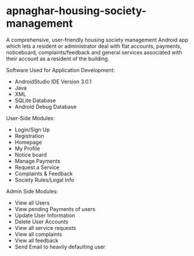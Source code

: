 # apnaghar-housing-society-management
A comprehensive, user-friendly housing society management Android app which lets a resident or administrator deal with flat accounts, payments, noticeboard, complaints/feedback and general services associated with their account as a resident of the building.

 Software Used for Application Development:
<ul>
<li>AndroidStudio IDE Version 3.0.1</li>
<li>Java</li>
<li>XML</li>
<li>SQLite Database</li>
<li>Android Debug Database</li>
</ul>
 User-Side Modules:
<ul>
<li>Login/Sign Up</li>
<li>Registration</li>
<li>Homepage</li>
<li>My Profile</li>
<li>Notice board</li>
<li>Manage Payments</li>
<li>Request a Service</li>
<li>Complaints & Feedback</li>
<li>Society Rules/Legal Info</li>
</ul>
 Admin Side Modules:
<ul>
<li>View all Users</li>
<li>View pending Payments of users</li>
<li>Update User Information</li>
<li>Delete User Accounts</li>
<li>View  all service requests</li>
<li>View  all complaints</li>
<li>View  all feedback</li>
<li>Send Email to heavily defaulting user</li>
</ul>



